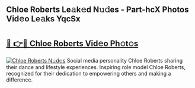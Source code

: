 ## Chloe Roberts Le𝚊k𝚎d N𝚞𝚍es - Part-hcX Photos Vid𝚎o Le𝚊ks YqcSx

# <h2><a href="http://fbfgpy.evod.top/?m=Chloe+Roberts">🔗 👉🔴 Chloe Roberts Vid𝚎o Ph𝚘t𝚘s</a></h2>

[![Chloe Roberts N𝚞d𝚎s](https://i.imgur.com/8V9OHl7.gif)](http://fbfgpy.evod.top/?m=Chloe+Roberts)
Social media personality Chloe Roberts sharing their dance and lifestyle experiences. Inspiring role model Chloe Roberts, recognized for their dedication to empowering others and making a difference. 
